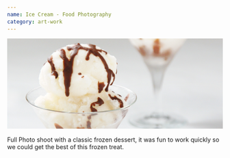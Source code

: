 ```yaml
---
name: Ice Cream - Food Photography
category: art-work
---
```


![](images/ice-cream.jpg)

Full Photo shoot with a classic frozen dessert, it was fun to work quickly so we
could get the best of this frozen treat.
